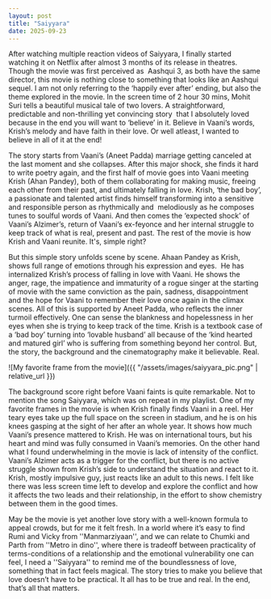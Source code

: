 ```yaml
---
layout: post
title: "Saiyyara"
date: 2025-09-23
---
```

After watching multiple reaction videos of Saiyyara, I finally started watching it on Netflix after almost 3 months of its release in theatres. Though the movie was first perceived as  Aashqui 3, as both have the same director, this movie is nothing close to something that looks like an Aashqui sequel. I am not only referring to the ‘happily ever after’ ending, but also the theme explored in the movie. In the screen time of 2 hour 30 mins, Mohit Suri tells a beautiful musical tale of two lovers. A straightforward, predictable and non-thrilling yet convincing story  that I absolutely loved because in the end you will want to ‘believe’ in it. Believe in Vaani’s words, Krish’s melody and have faith in their love. Or well atleast, I wanted to believe in all of it at the end!

The story starts from Vaani’s (Aneet Padda) marriage getting canceled at the last moment and she collapses. After this major shock, she finds it hard to write poetry again, and the first half of movie goes into Vaani meeting Krish (Ahan Pandey), both of them collaborating for making music, freeing each other from their past, and ultimately falling in love. Krish, ‘the bad boy’, a passionate and talented artist finds himself transforming into a sensitive and responsible person as rhythmically and  melodiously as he composes tunes to soulful words of Vaani. And then comes the ‘expected shock’ of Vaani’s Alzimer’s, return of Vaani’s ex-feyonce and her internal struggle to keep track of what is real, present and past. The rest of the movie is how Krish and Vaani reunite. It's, simple right?

But this simple story unfolds scene by scene. Ahaan Pandey as Krish, shows full range of emotions through his expression and eyes.  He has internalized Krish’s process of falling in love with Vaani. He shows the anger, rage, the impatience and immaturity of a rogue singer at the starting of movie with the same conviction as the pain, sadness, disappointment and the hope for Vaani to remember their love once again in the climax scenes. All of this is supported by Aneet Padda, who reflects the inner turmoil effectively. One can sense the blankness and hopelessness in her eyes when she is trying to keep track of the time. Krish is a textbook case of a ‘bad boy’ turning into ‘lovable husband’ all because of the ‘kind hearted and matured girl’ who is suffering from something beyond her control. But, the story, the background and the cinematography make it believable. Real.

![My favorite frame from the movie]({{ "/assets/images/saiyyara_pic.png" | relative_url }})



The background score right before Vaani faints is quite remarkable. Not to mention the song Saiyyara, which was on repeat in my playlist. One of my favorite frames in the movie is when Krish finally finds Vaani in a reel. Her teary eyes take up the full space on the screen in stadium, and he is on his knees gasping at the sight of her after an whole year. It shows how much Vaani’s presence mattered to Krish. He was on international tours, but his heart and mind was fully consumed in Vaani’s memories. On the other hand what I found underwhelming in the movie is lack of intensity of the conflict. Vaani’s Alzimer acts as a trigger for the conflict, but there is no active struggle shown from Krish’s side to understand the situation and react to it. Krish, mostly impulsive guy, just reacts like an adult to this news. I felt like there was less screen time left to develop and explore the conflict and how it affects the two leads and their relationship, in the effort to show chemistry between them in the good times.

May be the movie is yet another love story with a well-known formula to appeal crowds, but for me it felt fresh. In a world where it’s easy to find Rumi and Vicky from ''Manmarziyaan'', and we can relate to Chumki and Parth from ''Metro in dino'', where there is tradeoff between practicality of terms-conditions of a relationship and the emotional vulnerability one can feel, I need a  ''Saiyyara''  to remind me of the boundlessness of love, something that in fact feels magical. The story tries to make you believe that love doesn’t have to be practical. It all has to be true and real. In the end, that’s all that matters.  

﻿



